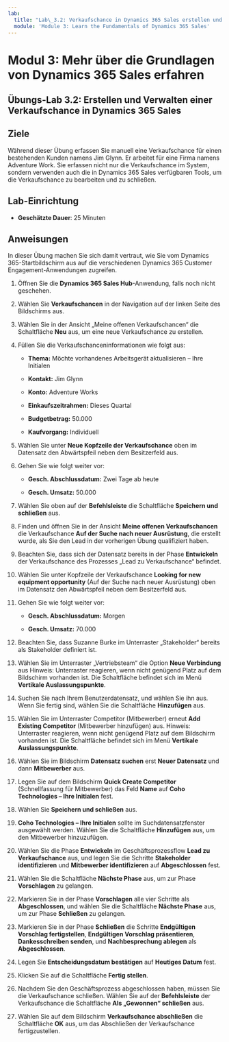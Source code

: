 ```yaml
---
lab:
  title: "Lab\_3.2: Verkaufschance in Dynamics 365 Sales erstellen und verwalten"
  module: 'Module 3: Learn the Fundamentals of Dynamics 365 Sales'
---
```


<a name="module-3-learn-the-fundamentals-of-dynamics-365-sales"></a>Modul 3: Mehr über die Grundlagen von Dynamics 365 Sales erfahren
========================

## <a name="practice-lab-32---create-and-manage-an-opportunity-in-dynamics-365-sales"></a>Übungs-Lab 3.2: Erstellen und Verwalten einer Verkaufschance in Dynamics 365 Sales 

## <a name="objectives"></a>Ziele

Während dieser Übung erfassen Sie manuell eine Verkaufschance für einen bestehenden Kunden namens Jim Glynn. Er arbeitet für eine Firma namens Adventure Work. Sie erfassen nicht nur die Verkaufschance im System, sondern verwenden auch die in Dynamics 365 Sales verfügbaren Tools, um die Verkaufschance zu bearbeiten und zu schließen.


## <a name="lab-setup"></a>Lab-Einrichtung

  - **Geschätzte Dauer**: 25 Minuten

## <a name="instructions"></a>Anweisungen

In dieser Übung machen Sie sich damit vertraut, wie Sie vom Dynamics 365-Startbildschirm aus auf die verschiedenen Dynamics 365 Customer Engagement-Anwendungen zugreifen. 

1. Öffnen Sie die **Dynamics 365 Sales Hub**-Anwendung, falls noch nicht geschehen. 

2. Wählen Sie **Verkaufschancen** in der Navigation auf der linken Seite des Bildschirms aus. 

3. Wählen Sie in der Ansicht „Meine offenen Verkaufschancen“ die Schaltfläche **Neu** aus, um eine neue Verkaufschance zu erstellen.

4. Füllen Sie die Verkaufschanceninformationen wie folgt aus:

    - **Thema:** Möchte vorhandenes Arbeitsgerät aktualisieren – Ihre Initialen

    - **Kontakt:** Jim Glynn

    - **Konto:** Adventure Works

    - **Einkaufszeitrahmen:** Dieses Quartal

    - **Budgetbetrag:** 50.000

    - **Kaufvorgang:** Individuell

5. Wählen Sie unter **Neue Kopfzeile der Verkaufschance** oben im Datensatz den Abwärtspfeil neben dem Besitzerfeld aus. 

6. Gehen Sie wie folgt weiter vor:

    - **Gesch. Abschlussdatum:** Zwei Tage ab heute

    - **Gesch. Umsatz:** 50.000

7. Wählen Sie oben auf der **Befehlsleiste** die Schaltfläche **Speichern und schließen** aus. 

8. Finden und öffnen Sie in der Ansicht **Meine offenen Verkaufschancen** die Verkaufschance **Auf der Suche nach neuer Ausrüstung**, die erstellt wurde, als Sie den Lead in der vorherigen Übung qualifiziert haben. 

9. Beachten Sie, dass sich der Datensatz bereits in der Phase **Entwickeln** der Verkaufschance des Prozesses „Lead zu Verkaufschance“ befindet. 

10. Wählen Sie unter Kopfzeile der Verkaufschance **Looking for new equipment opportunity** (Auf der Suche nach neuer Ausrüstung) oben im Datensatz den Abwärtspfeil neben dem Besitzerfeld aus. 

11. Gehen Sie wie folgt weiter vor:

    - **Gesch. Abschlussdatum:** Morgen

    - **Gesch. Umsatz:** 70.000

12. Beachten Sie, dass Suzanne Burke im Unterraster „Stakeholder“ bereits als Stakeholder definiert ist. 

13. Wählen Sie im Unterraster „Vertriebsteam“ die Option **Neue Verbindung** aus Hinweis: Unterraster reagieren, wenn nicht genügend Platz auf dem Bildschirm vorhanden ist. Die Schaltfläche befindet sich im Menü **Vertikale Auslassungspunkte**.

14. Suchen Sie nach Ihrem Benutzerdatensatz, und wählen Sie ihn aus. Wenn Sie fertig sind, wählen Sie die Schaltfläche **Hinzufügen** aus. 

15. Wählen Sie im Unterraster Competitor (Mitbewerber) erneut **Add Existing Competitor** (Mitbewerber hinzufügen) aus. Hinweis: Unterraster reagieren, wenn nicht genügend Platz auf dem Bildschirm vorhanden ist. Die Schaltfläche befindet sich im Menü **Vertikale Auslassungspunkte**.

16. Wählen Sie im Bildschirm **Datensatz suchen** erst **Neuer Datensatz** und dann **Mitbewerber** aus.

17. Legen Sie auf dem Bildschirm **Quick Create Competitor** (Schnellfassung für Mitbewerber) das Feld **Name** auf **Coho Technologies – Ihre Initialen** fest.

18. Wählen Sie **Speichern und schließen** aus.

19. **Coho Technologies – Ihre Initialen** sollte im Suchdatensatzfenster ausgewählt werden. Wählen Sie die Schaltfläche **Hinzufügen** aus, um den Mitbewerber hinzuzufügen. 

20. Wählen Sie die Phase **Entwickeln** im Geschäftsprozessflow **Lead zu Verkaufschance** aus, und legen Sie die Schritte **Stakeholder identifizieren** und **Mitbewerber identifizieren** auf **Abgeschlossen** fest. 

21. Wählen Sie die Schaltfläche **Nächste Phase** aus, um zur Phase **Vorschlagen** zu gelangen.

22. Markieren Sie in der Phase **Vorschlagen** alle vier Schritte als **Abgeschlossen**, und wählen Sie die Schaltfläche **Nächste Phase** aus, um zur Phase **Schließen** zu gelangen. 

23. Markieren Sie in der Phase **Schließen** die Schritte **Endgültigen Vorschlag fertigstellen**, **Endgültigen Vorschlag präsentieren**, **Dankesschreiben senden**, und **Nachbesprechung ablegen** als **Abgeschlossen**. 

24. Legen Sie **Entscheidungsdatum bestätigen** auf **Heutiges Datum** fest. 

25. Klicken Sie auf die Schaltfläche **Fertig stellen**. 

26. Nachdem Sie den Geschäftsprozess abgeschlossen haben, müssen Sie die Verkaufschance schließen. Wählen Sie auf der **Befehlsleiste** der Verkaufschance die Schaltfläche **Als „Gewonnen“ schließen** aus. 

27. Wählen Sie auf dem Bildschirm **Verkaufschance abschließen** die Schaltfläche **OK** aus, um das Abschließen der Verkaufschance fertigzustellen. 
